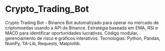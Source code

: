 # Crypto_Trading_Bot
Crypto Trading Bot - Binance Bot automatizado para operar no mercado de criptomoedas usando a API da Binance. Estratégia baseada em EMA, RSI e MACD para identificar oportunidades lucrativas. Código modular, gerenciamento de risco e gráficos interativos. Tecnologias: Python, Pandas, NumPy, TA-Lib, Requests, Matplotlib. 
